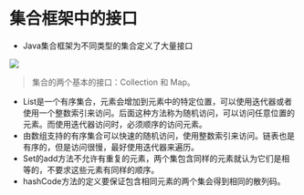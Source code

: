 # 集合框架中的接口

- Java集合框架为不同类型的集合定义了大量接口

![](D:\java笔记\Java脑图\集合框架的接口2.png)

> 集合的两个基本的接口：Collection 和 Map。

- List是一个有序集合，元素会增加到元素中的特定位置，可以使用迭代器或者使用一个整数索引来访问。后面这种方法称为随机访问，可以访问任意位置的元素。而使用迭代器访问时，必须顺序的访问元素。
- 由数组支持的有序集合可以快速的随机访问，使用整数索引来访问。链表也是有序的，但是访问很慢，最好使用迭代器来遍历。
- Set的add方法不允许有重复的元素，两个集包含同样的元素就认为它们是相等的，不要求这些元素有同样的顺序。
- hashCode方法的定义要保证包含相同元素的两个集会得到相同的散列码。
